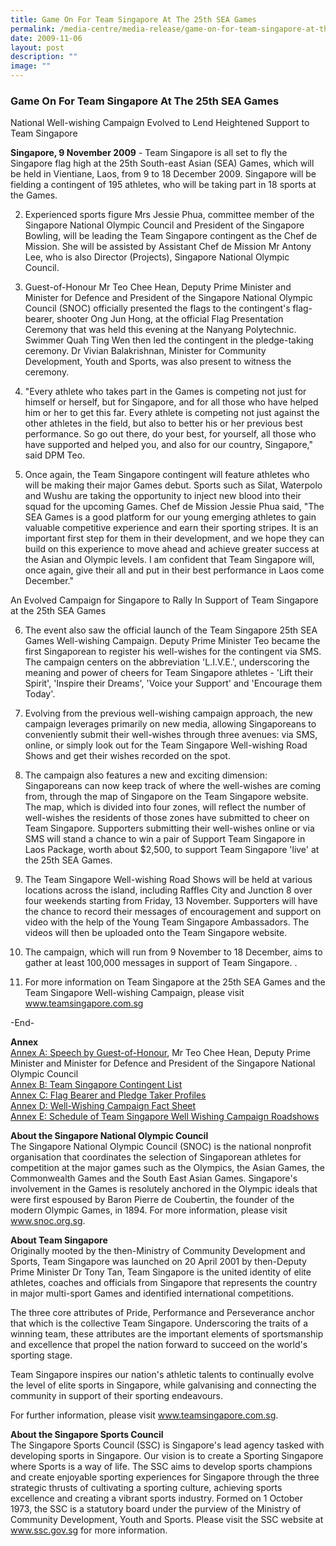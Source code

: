 ```yaml
---
title: Game On For Team Singapore At The 25th SEA Games
permalink: /media-centre/media-release/game-on-for-team-singapore-at-the-25th-sea-games/
date: 2009-11-06
layout: post
description: ""
image: ""
---
```

### **Game On For Team Singapore At The 25th SEA Games**

National Well-wishing Campaign Evolved to Lend Heightened Support to Team Singapore

**Singapore, 9 November 2009** - Team Singapore is all set to fly the Singapore flag high at the 25th South-east Asian (SEA) Games, which will be held in Vientiane, Laos, from 9 to 18 December 2009. Singapore will be fielding a contingent of 195 athletes, who will be taking part in 18 sports at the Games.

2. Experienced sports figure Mrs Jessie Phua, committee member of the Singapore National Olympic Council and President of the Singapore Bowling, will be leading the Team Singapore contingent as the Chef de Mission. She will be assisted by Assistant Chef de Mission Mr Antony Lee, who is also Director (Projects), Singapore National Olympic Council.

3. Guest-of-Honour Mr Teo Chee Hean, Deputy Prime Minister and Minister for Defence and President of the Singapore National Olympic Council (SNOC) officially presented the flags to the contingent's flag-bearer, shooter Ong Jun Hong, at the official Flag Presentation Ceremony that was held this evening at the Nanyang Polytechnic. Swimmer Quah Ting Wen then led the contingent in the pledge-taking ceremony. Dr Vivian Balakrishnan, Minister for Community Development, Youth and Sports, was also present to witness the ceremony.

4. "Every athlete who takes part in the Games is competing not just for himself or herself, but for Singapore, and for all those who have helped him or her to get this far. Every athlete is competing not just against the other athletes in the field, but also to better his or her previous best performance. So go out there, do your best, for yourself, all those who have supported and helped you, and also for our country, Singapore," said DPM Teo.

5. Once again, the Team Singapore contingent will feature athletes who will be making their major Games debut. Sports such as Silat, Waterpolo and Wushu are taking the opportunity to inject new blood into their squad for the upcoming Games. Chef de Mission Jessie Phua said, "The SEA Games is a good platform for our young emerging athletes to gain valuable competitive experience and earn their sporting stripes. It is an important first step for them in their development, and we hope they can build on this experience to move ahead and achieve greater success at the Asian and Olympic levels. I am confident that Team Singapore will, once again, give their all and put in their best performance in Laos come December."

An Evolved Campaign for Singapore to Rally In Support of Team Singapore at the 25th SEA Games

6. The event also saw the official launch of the Team Singapore 25th SEA Games Well-wishing Campaign. Deputy Prime Minister Teo became the first Singaporean to register his well-wishes for the contingent via SMS. The campaign centers on the abbreviation 'L.I.V.E.', underscoring the meaning and power of cheers for Team Singapore athletes - 'Lift their Spirit', 'Inspire their Dreams', 'Voice your Support' and 'Encourage them Today'.

7. Evolving from the previous well-wishing campaign approach, the new campaign leverages primarily on new media, allowing Singaporeans to conveniently submit their well-wishes through three avenues: via SMS, online, or simply look out for the Team Singapore Well-wishing Road Shows and get their wishes recorded on the spot.

8. The campaign also features a new and exciting dimension: Singaporeans can now keep track of where the well-wishes are coming from, through the map of Singapore on the Team Singapore website. The map, which is divided into four zones, will reflect the number of well-wishes the residents of those zones have submitted to cheer on Team Singapore. Supporters submitting their well-wishes online or via SMS will stand a chance to win a pair of Support Team Singapore in Laos Package, worth about $2,500, to support Team Singapore 'live' at the 25th SEA Games.

9. The Team Singapore Well-wishing Road Shows will be held at various locations across the island, including Raffles City and Junction 8 over four weekends starting from Friday, 13 November. Supporters will have the chance to record their messages of encouragement and support on video with the help of the Young Team Singapore Ambassadors. The videos will then be uploaded onto the Team Singapore website.

10. The campaign, which will run from 9 November to 18 December, aims to gather at least 100,000 messages in support of Team Singapore. .

11. For more information on Team Singapore at the 25th SEA Games and the Team Singapore Well-wishing Campaign, please visit www.teamsingapore.com.sg

-End-

**Annex**
<br>
[Annex A: Speech by Guest-of-Honour](/files/Media%20Centre/Media%20Release/2009/November/Annex20A2020Speech20by20GOHpdf.pdf), Mr Teo Chee Hean, Deputy Prime Minister and Minister for Defence and President of the Singapore National Olympic Council
<br>
[Annex B: Team Singapore Contingent List](/files/Media%20Centre/Media%20Release/2009/November/Annex20B2020Contingent20List20as20of203020Sep2009pdf.pdf)
<br>
[Annex C: Flag Bearer and Pledge Taker Profiles](/files/Media%20Centre/Media%20Release/2009/November/Annex%20C.pdf)
<br>
[Annex D: Well-Wishing Campaign Fact Sheet](/files/Media%20Centre/Media%20Release/2009/November/Annex20D2020About20Team20Singapore20WellWishing20Campaignpdf.pdf)
<br>
[Annex E: Schedule of Team Singapore Well Wishing Campaign Roadshows](/files/Media%20Centre/Media%20Release/2009/November/Annex20E2020Team20Singapore20Well20Wishing20Roadshowspdf.pdf)

**About the Singapore National Olympic Council**
<br>
The Singapore National Olympic Council (SNOC) is the national nonprofit organisation that coordinates the selection of Singaporean athletes for competition at the major games such as the Olympics, the Asian Games, the Commonwealth Games and the South East Asian Games. Singapore's involvement in the Games is resolutely anchored in the Olympic ideals that were first espoused by Baron Pierre de Coubertin, the founder of the modern Olympic Games, in 1894. For more information, please visit www.snoc.org.sg.

**About Team Singapore**
<br>
Originally mooted by the then-Ministry of Community Development and Sports, Team Singapore was launched on 20 April 2001 by then-Deputy Prime Minister Dr Tony Tan, Team Singapore is the united identity of elite athletes, coaches and officials from Singapore that represents the country in major multi-sport Games and identified international competitions.

The three core attributes of Pride, Performance and Perseverance anchor that which is the collective Team Singapore. Underscoring the traits of a winning team, these attributes are the important elements of sportsmanship and excellence that propel the nation forward to succeed on the world's sporting stage.

Team Singapore inspires our nation's athletic talents to continually evolve the level of elite sports in Singapore, while galvanising and connecting the community in support of their sporting endeavours.

For further information, please visit www.teamsingapore.com.sg.

**About the Singapore Sports Council**
<br>
The Singapore Sports Council (SSC) is Singapore's lead agency tasked with developing sports in Singapore. Our vision is to create a Sporting Singapore where Sports is a way of life. The SSC aims to develop sports champions and create enjoyable sporting experiences for Singapore through the three strategic thrusts of cultivating a sporting culture, achieving sports excellence and creating a vibrant sports industry. Formed on 1 October 1973, the SSC is a statutory board under the purview of the Ministry of Community Development, Youth and Sports. Please visit the SSC website at www.ssc.gov.sg for more information.